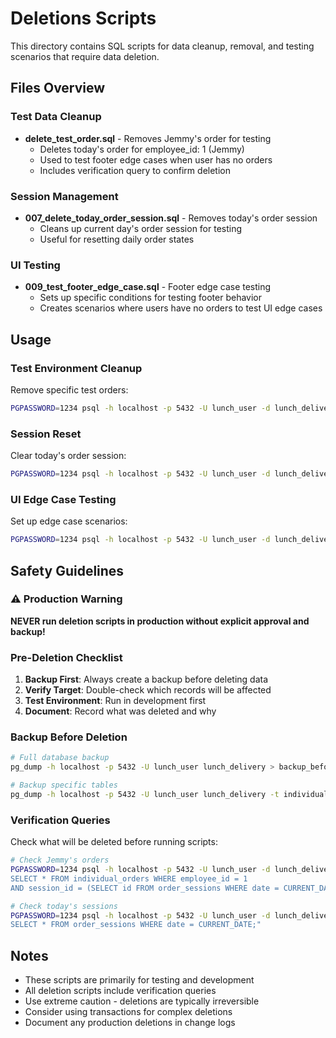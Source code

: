 # Deletions Scripts

This directory contains SQL scripts for data cleanup, removal, and testing scenarios that require data deletion.

## Files Overview

### Test Data Cleanup
- **delete_test_order.sql** - Removes Jemmy's order for testing
  - Deletes today's order for employee_id: 1 (Jemmy)
  - Used to test footer edge cases when user has no orders
  - Includes verification query to confirm deletion

### Session Management
- **007_delete_today_order_session.sql** - Removes today's order session
  - Cleans up current day's order session for testing
  - Useful for resetting daily order states

### UI Testing
- **009_test_footer_edge_case.sql** - Footer edge case testing
  - Sets up specific conditions for testing footer behavior
  - Creates scenarios where users have no orders to test UI edge cases

## Usage

### Test Environment Cleanup
Remove specific test orders:
```bash
PGPASSWORD=1234 psql -h localhost -p 5432 -U lunch_user -d lunch_delivery -f deletions/003_delete_test_order.sql
```

### Session Reset
Clear today's order session:
```bash
PGPASSWORD=1234 psql -h localhost -p 5432 -U lunch_user -d lunch_delivery -f deletions/001_delete_today_order_session.sql
```

### UI Edge Case Testing
Set up edge case scenarios:
```bash
PGPASSWORD=1234 psql -h localhost -p 5432 -U lunch_user -d lunch_delivery -f deletions/002_test_footer_edge_case.sql
```

## Safety Guidelines

### ⚠️ Production Warning
**NEVER run deletion scripts in production without explicit approval and backup!**

### Pre-Deletion Checklist
1. **Backup First**: Always create a backup before deleting data
2. **Verify Target**: Double-check which records will be affected
3. **Test Environment**: Run in development first
4. **Document**: Record what was deleted and why

### Backup Before Deletion
```bash
# Full database backup
pg_dump -h localhost -p 5432 -U lunch_user lunch_delivery > backup_before_deletion_$(date +%Y%m%d_%H%M%S).sql

# Backup specific tables
pg_dump -h localhost -p 5432 -U lunch_user lunch_delivery -t individual_orders -t order_sessions > orders_backup.sql
```

### Verification Queries
Check what will be deleted before running scripts:
```bash
# Check Jemmy's orders
PGPASSWORD=1234 psql -h localhost -p 5432 -U lunch_user -d lunch_delivery -c "
SELECT * FROM individual_orders WHERE employee_id = 1
AND session_id = (SELECT id FROM order_sessions WHERE date = CURRENT_DATE AND company_id = 1);"

# Check today's sessions
PGPASSWORD=1234 psql -h localhost -p 5432 -U lunch_user -d lunch_delivery -c "
SELECT * FROM order_sessions WHERE date = CURRENT_DATE;"
```

## Notes
- These scripts are primarily for testing and development
- All deletion scripts include verification queries
- Use extreme caution - deletions are typically irreversible
- Consider using transactions for complex deletions
- Document any production deletions in change logs
